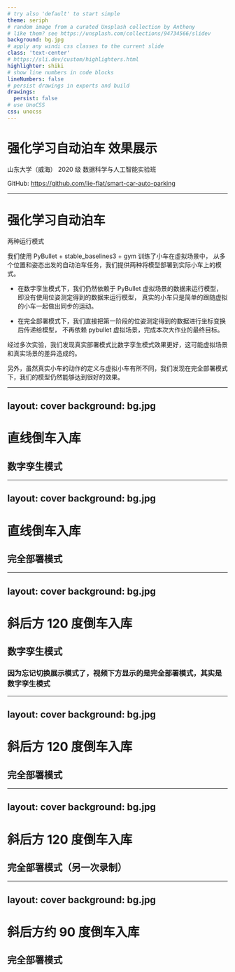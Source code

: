```yaml
---
# try also 'default' to start simple
theme: seriph
# random image from a curated Unsplash collection by Anthony
# like them? see https://unsplash.com/collections/94734566/slidev
background: bg.jpg
# apply any windi css classes to the current slide
class: 'text-center'
# https://sli.dev/custom/highlighters.html
highlighter: shiki
# show line numbers in code blocks
lineNumbers: false
# persist drawings in exports and build
drawings:
  persist: false
# use UnoCSS
css: unocss
---
```


# 强化学习自动泊车 效果展示

山东大学（威海） 2020 级 数据科学与人工智能实验班

GitHub: https://github.com/lie-flat/smart-car-auto-parking


---

# 强化学习自动泊车

两种运行模式

我们使用 PyBullet + stable_baselines3 + gym 训练了小车在虚拟场景中，
从多个位置和姿态出发的自动泊车任务，我们提供两种将模型部署到实际小车上的模式。

- 在数字孪生模式下，我们仍然依赖于 PyBullet 虚拟场景的数据来运行模型，
  即没有使用位姿测定得到的数据来运行模型，
  真实的小车只是简单的跟随虚拟的小车一起做出同步的运动。

- 在完全部署模式下，我们直接把第一阶段的位姿测定得到的数据进行坐标变换后传递给模型，
  不再依赖 pybullet 虚拟场景，完成本次大作业的最终目标。

经过多次实验，我们发现真实部署模式比数字孪生模式效果更好，这可能虚拟场景和真实场景的差异造成的。

另外，虽然真实小车的动作的定义与虚拟小车有所不同，我们发现在完全部署模式下，我们的模型仍然能够达到很好的效果。

---
layout: cover
background: bg.jpg
---

# 直线倒车入库

## 数字孪生模式

---
layout: cover
background: bg.jpg
---

# 直线倒车入库

## 完全部署模式

---
layout: cover
background: bg.jpg
---

# 斜后方 120 度倒车入库

## 数字孪生模式

### 因为忘记切换展示模式了，视频下方显示的是完全部署模式，其实是数字孪生模式

---
layout: cover
background: bg.jpg
---

# 斜后方 120 度倒车入库

## 完全部署模式

---
layout: cover
background: bg.jpg
---

# 斜后方 120 度倒车入库

## 完全部署模式（另一次录制）

---
layout: cover
background: bg.jpg
---

# 斜后方约 90 度倒车入库

## 完全部署模式